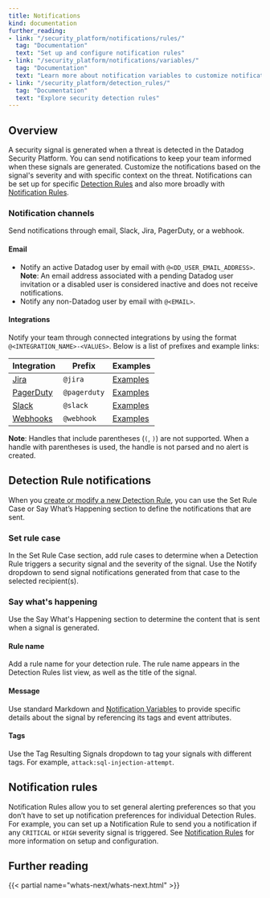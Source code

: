 ```yaml
---
title: Notifications
kind: documentation
further_reading:
- link: "/security_platform/notifications/rules/"
  tag: "Documentation"
  text: "Set up and configure notification rules"
- link: "/security_platform/notifications/variables/"
  tag: "Documentation"
  text: "Learn more about notification variables to customize notifications"
- link: "/security_platform/detection_rules/"
  tag: "Documentation"
  text: "Explore security detection rules"
---
```


## Overview

A security signal is generated when a threat is detected in the Datadog Security Platform. You can send notifications to keep your team informed when these signals are generated. Customize the notifications based on the signal's severity and with specific context on the threat. Notifications can be set up for specific [Detection Rules](#detection-rules-notifications) and also more broadly with [Notification Rules](#notification-rules).

### Notification channels

Send notifications through email, Slack, Jira, PagerDuty, or a webhook. 

#### Email

* Notify an active Datadog user by email with `@<DD_USER_EMAIL_ADDRESS>`. **Note**: An email address associated with a pending Datadog user invitation or a disabled user is considered inactive and does not receive notifications.
* Notify any non-Datadog user by email with `@<EMAIL>`.

#### Integrations

Notify your team through connected integrations by using the format `@<INTEGRATION_NAME>-<VALUES>`. Below is a list of prefixes and example links:

| Integration    | Prefix       | Examples       |
|----------------|--------------|----------------|
| [Jira][1]      | `@jira`      | [Examples][2]  |
| [PagerDuty][3] | `@pagerduty` | [Examples][4]  |
| [Slack][5]     | `@slack`     | [Examples][6]  |
| [Webhooks][7]  | `@webhook`   | [Examples][8] |

**Note**: Handles that include parentheses (`(`, `)`) are not supported. When a handle with parentheses is used, the handle is not parsed and no alert is created.

## Detection Rule notifications

When you [create or modify a new Detection Rule][9], you can use the Set Rule Case or Say What’s Happening section to define the notifications that are sent. 

### Set rule case

In the Set Rule Case section, add rule cases to determine when a Detection Rule triggers a security signal and the severity of the signal. Use the Notify dropdown to send signal notifications generated from that case to the selected recipient(s). 

### Say what's happening

Use the Say What's Happening section to determine the content that is sent when a signal is generated. 

#### Rule name

Add a rule name for your detection rule. The rule name appears in the Detection Rules list view, as well as the title of the signal. 

#### Message

Use standard Markdown and [Notification Variables][10] to provide specific details about the signal by referencing its tags and event attributes.

#### Tags

Use the Tag Resulting Signals dropdown to tag your signals with different tags. For example, `attack:sql-injection-attempt`. 

## Notification rules

Notification Rules allow you to set general alerting preferences so that you don’t have to set up notification preferences for individual Detection Rules. For example, you can set up a Notification Rule to send you a notification if any `CRITICAL` or `HIGH` severity signal is triggered. See [Notification Rules][11] for more information on setup and configuration.

## Further reading

{{< partial name="whats-next/whats-next.html" >}}

[1]: /integrations/jira/
[2]: /integrations/jira/#usage
[3]: /integrations/pagerduty/
[4]: /integrations/pagerduty/#send-a-notification-to-a-specific-pagerduty-service
[5]: /integrations/slack/
[6]: /integrations/slack/#mentions-in-slack-from-monitor-alert
[7]: /integrations/webhooks/
[8]: /integrations/webhooks/#usage
[9]: /security_platform/detection_rules/#creating-and-managing-detection-rules
[10]: /security_platform/notifications/variables/
[11]: /security_platform/notifications/rules/
